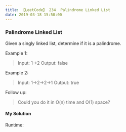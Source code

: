 ```yaml
---
title: 【LeetCode】 234  Palindrome Linked List
date: 2019-03-18 15:50:00
---
```


### Palindrome Linked List

Given a singly linked list, determine if it is a palindrome.

Example 1:

>Input: 1->2
Output: false

Example 2:

>Input: 1->2->2->1
Output: true

Follow up:
>Could you do it in O(n) time and O(1) space?


#### My Solution

Runtime:

```Java

```
